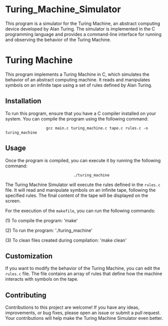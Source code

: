 # Turing_Machine_Simulator

This program is a simulator for the Turing Machine, an abstract computing device developed by Alan Turing. The simulator is implemented in the C programming language and provides a command-line interface for running and observing the behavior of the Turing Machine.

# Turing Machine

This program implements a Turing Machine in C, which simulates the behavior of an abstract computing machine. It reads and manipulates symbols on an infinite tape using a set of rules defined by Alan Turing.

## Installation

To run this program, ensure that you have a C compiler installed on your system. You can compile the program using the following command: 

                      gcc main.c turing_machine.c tape.c rules.c -o turing_machine


## Usage
Once the program is compiled, you can execute it by running the following command:

                                  ./turing_machine

The Turing Machine Simulator will execute the rules defined in the `rules.c` file. 
It will read and manipulate symbols on an infinite tape, following the specified rules. 
The final content of the tape will be displayed on the screen.

For the execution of the `makefile`, you can run the following commands:

 (1) To compile the program: 'make'

(2) To run the program: './turing_machine'

(3) To clean files created during compilation: 'make clean'

## Customization

If you want to modify the behavior of the Turing Machine, you can edit the `rules.c` file. 
The file contains an array of rules that define how the machine interacts with symbols on the tape. 

## Contributing

Contributions to this project are welcome! If you have any ideas, improvements, or bug fixes, please open an issue or submit a pull request. 
Your contributions will help make the Turing Machine Simulator even better.